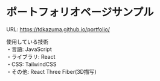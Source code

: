 # ポートフォリオページサンプル
URL: https://tdkazuma.github.io/portfolio/

使用している技術<br>
・言語: JavaScript<br>
・ライブラリ: React<br>
・CSS: TailwindCSS <br>
・その他: React Three Fiber(3D描写) <br>
